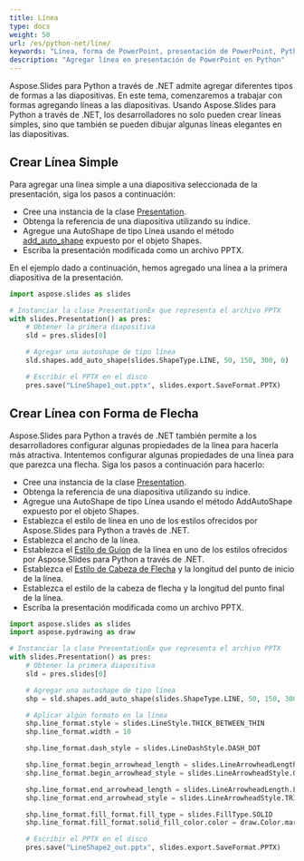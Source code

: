 ```yaml
---
title: Línea
type: docs
weight: 50
url: /es/python-net/line/
keywords: "Línea, forma de PowerPoint, presentación de PowerPoint, Python, Aspose.Slides para Python a través de .NET"
description: "Agregar línea en presentación de PowerPoint en Python"
---
```


Aspose.Slides para Python a través de .NET admite agregar diferentes tipos de formas a las diapositivas. En este tema, comenzaremos a trabajar con formas agregando líneas a las diapositivas. Usando Aspose.Slides para Python a través de .NET, los desarrolladores no solo pueden crear líneas simples, sino que también se pueden dibujar algunas líneas elegantes en las diapositivas.
## **Crear Línea Simple**
Para agregar una línea simple a una diapositiva seleccionada de la presentación, siga los pasos a continuación:

- Cree una instancia de la clase [Presentation](https://reference.aspose.com/slides/python-net/aspose.slides/presentation/).
- Obtenga la referencia de una diapositiva utilizando su índice.
- Agregue una AutoShape de tipo Línea usando el método [add_auto_shape](https://reference.aspose.com/slides/python-net/aspose.slides/ishapecollection/) expuesto por el objeto Shapes.
- Escriba la presentación modificada como un archivo PPTX.

En el ejemplo dado a continuación, hemos agregado una línea a la primera diapositiva de la presentación.

```py
import aspose.slides as slides

# Instanciar la clase PresentationEx que representa el archivo PPTX
with slides.Presentation() as pres:
    # Obtener la primera diapositiva
    sld = pres.slides[0]

    # Agregar una autoshape de tipo línea
    sld.shapes.add_auto_shape(slides.ShapeType.LINE, 50, 150, 300, 0)

    # Escribir el PPTX en el disco
    pres.save("LineShape1_out.pptx", slides.export.SaveFormat.PPTX)
```


## **Crear Línea con Forma de Flecha**
Aspose.Slides para Python a través de .NET también permite a los desarrolladores configurar algunas propiedades de la línea para hacerla más atractiva. Intentemos configurar algunas propiedades de una línea para que parezca una flecha. Siga los pasos a continuación para hacerlo:

- Cree una instancia de la clase [Presentation](https://reference.aspose.com/slides/python-net/aspose.slides/presentation/).
- Obtenga la referencia de una diapositiva utilizando su índice.
- Agregue una AutoShape de tipo Línea usando el método AddAutoShape expuesto por el objeto Shapes.
- Establezca el estilo de línea en uno de los estilos ofrecidos por Aspose.Slides para Python a través de .NET.
- Establezca el ancho de la línea.
- Establezca el [Estilo de Guion](https://reference.aspose.com/slides/python-net/aspose.slides/linedashstyle/) de la línea en uno de los estilos ofrecidos por Aspose.Slides para Python a través de .NET.
- Establezca el [Estilo de Cabeza de Flecha](https://reference.aspose.com/slides/python-net/aspose.slides/linearrowheadstyle/) y la longitud del punto de inicio de la línea.
- Establezca el estilo de la cabeza de flecha y la longitud del punto final de la línea.
- Escriba la presentación modificada como un archivo PPTX.

```py
import aspose.slides as slides
import aspose.pydrawing as draw

# Instanciar la clase PresentationEx que representa el archivo PPTX
with slides.Presentation() as pres:
    # Obtener la primera diapositiva
    sld = pres.slides[0]

    # Agregar una autoshape de tipo línea
    shp = sld.shapes.add_auto_shape(slides.ShapeType.LINE, 50, 150, 300, 0)

    # Aplicar algún formato en la línea
    shp.line_format.style = slides.LineStyle.THICK_BETWEEN_THIN
    shp.line_format.width = 10

    shp.line_format.dash_style = slides.LineDashStyle.DASH_DOT

    shp.line_format.begin_arrowhead_length = slides.LineArrowheadLength.SHORT
    shp.line_format.begin_arrowhead_style = slides.LineArrowheadStyle.OVAL

    shp.line_format.end_arrowhead_length = slides.LineArrowheadLength.LONG
    shp.line_format.end_arrowhead_style = slides.LineArrowheadStyle.TRIANGLE

    shp.line_format.fill_format.fill_type = slides.FillType.SOLID
    shp.line_format.fill_format.solid_fill_color.color = draw.Color.maroon

    # Escribir el PPTX en el disco
    pres.save("LineShape2_out.pptx", slides.export.SaveFormat.PPTX)
```